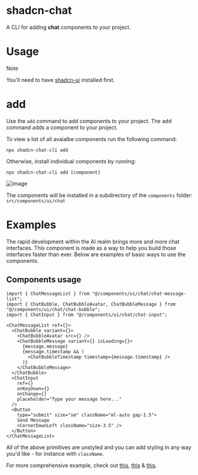 # shadcn-chat

A CLI for adding **chat** components to your project.

# Usage

> [!NOTE] 
> You'll need to have [shadcn-ui](https://ui.shadcn.com/docs/installation) installed first.

# add

Use the `add` command to add components to your project.
The add command adds a component to your project.

To view a list of all avaialbe components run the following command:

```
npx shadcn-chat-cli add
```

Otherwise, install individual components by running:

```
npx shadcn-chat-cli add [component]
```

![image](https://github.com/user-attachments/assets/8d9d2b33-b3ce-45f4-85b9-40b49497a9a6)

The components will be installed in a subdirectory of the `components` folder: `src/components/ui/chat`

# Examples

The rapid development within the AI realm brings more and more chat interfaces. This component is made as a way to help you build those interfaces faster than ever. Below are examples of basic ways to use the components.

## Components usage

```
import { ChatMessageList } from "@/components/ui/chat/chat-message-list";
import { ChatBubble, ChatBubbleAvatar, ChatBubbleMessage } from "@/components/ui/chat/chat-bubble";
import { ChatInput } from "@/components/ui/chat/chat-input";

<ChatMessageList ref={}>
  <ChatBubble variant={}>
    <ChatBubbleAvatar src={} />
    <ChatBubbleMessage variant={} isLoading={}>
      {message.message}
      {message.timestamp && (
        <ChatBubbleTimestamp timestamp={message.timestamp} />
      )}
    </ChatBubbleMessage>
  </ChatBubble>
  <ChatInput
    ref={}
    onKeyDown={}
    onChange={}
    placeholder="Type your message here..."
  />
  <Button
    type="submit" size="sm" className="ml-auto gap-1.5">
    Send Message
    <CornerDownLeft className="size-3.5" />
  </Button>
</ChatMessageList>
```

All of the above primitives are unstyled and you can add styling in any way you'd like - for instance with `className`.

For more comprehensive example, check out [this](https://github.com/jakobhoeg/shadcn-chat/blob/master/src/app/chatbot/page.tsx#L106-L175), [this](https://github.com/jakobhoeg/shadcn-chat/blob/master/src/app/chatbot2/page.tsx#L106-L175) & [this](https://github.com/jakobhoeg/shadcn-chat/blob/master/src/components/chat/chat-list.tsx#L54-L63).
